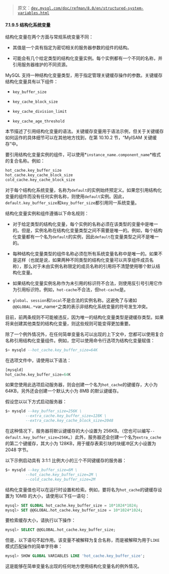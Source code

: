> 原文：[`dev.mysql.com/doc/refman/8.0/en/structured-system-variables.html`](https://dev.mysql.com/doc/refman/8.0/en/structured-system-variables.html)

#### 7.1.9.5 结构化系统变量

结构化变量在两个方面与常规系统变量不同：

+   其值是一个具有指定为密切相关的服务器参数的组件的结构。

+   可能会有几个给定类型的结构化变量实例。每个实例都有一个不同的名称，并引用服务器维护的不同资源。

MySQL 支持一种结构化变量类型，用于指定管理关键缓存操作的参数。关键缓存结构化变量具有以下组件：

+   `key_buffer_size`

+   `key_cache_block_size`

+   `key_cache_division_limit`

+   `key_cache_age_threshold`

本节描述了引用结构化变量的语法。关键缓存变量用于语法示例，但关于关键缓存如何运作的具体细节可以在其他地方找到，在第 10.10.2 节，“MyISAM 关键缓存”中。

要引用结构化变量实例的组件，可以使用*`instance_name.component_name`*格式的复合名称。例如：

```sql
hot_cache.key_buffer_size
hot_cache.key_cache_block_size
cold_cache.key_cache_block_size
```

对于每个结构化系统变量，名称为`default`的实例始终预定义。如果您引用结构化变量的组件而没有任何实例名称，则使用`default`实例。因此，`default.key_buffer_size`和`key_buffer_size`都引用同一系统变量。

结构化变量实例和组件遵循以下命名规则：

+   对于给定类型的结构化变量，每个实例的名称必须在该类型的变量中是唯一的。但是，实例名称在结构化变量类型之间不需要是唯一的。例如，每个结构化变量都有一个名为`default`的实例，因此`default`在变量类型之间不是唯一的。

+   每种结构化变量类型的组件名称必须在所有系统变量名称中是唯一的。如果不是这样（也就是说，如果两种不同类型的结构化变量可以共享组件成员名称），那么对于未由实例名称限定的成员名称的引用将不清楚使用哪个默认结构化变量。

+   如果结构化变量实例名称作为未引用的标识符不合法，则使用反引号引用它作为引用标识符。例如，`hot-cache`不合法，但``hot-cache``是。

+   `global`、`session`和`local`不是合法的实例名称。这避免了与诸如`@@GLOBAL.*`var_name`*`之类的表示非结构化系统变量的符号发生冲突。

目前，前两条规则不可能被违反，因为唯一的结构化变量类型是键缓存类型。如果将来创建其他类型的结构化变量，则这些规则可能变得更加重要。

除了一个例外情况外，在任何简单变量名可以出现的上下文中，您都可以使用复合名称引用结构化变量组件。例如，您可以使用命令行选项为结构化变量赋值：

```sql
$> mysqld --hot_cache.key_buffer_size=64K
```

在选项文件中，请使用以下语法：

```sql
[mysqld]
hot_cache.key_buffer_size=64K
```

如果您使用此选项启动服务器，则会创建一个名为`hot_cache`的键缓存，大小为 64KB，另外还会创建一个默认大小为 8MB 的默认键缓存。

假设您以以下方式启动服务器：

```sql
$> mysqld --key_buffer_size=256K \
         --extra_cache.key_buffer_size=128K \
         --extra_cache.key_cache_block_size=2048
```

在这种情况下，服务器将默认键缓存的大小设置为 256KB。（您也可以编写`--default.key_buffer_size=256K`。）此外，服务器还会创建一个名为`extra_cache`的第二个键缓存，其大小为 128KB，用于缓存表索引块的块缓冲区大小设置为 2048 字节。

以下示例启动具有 3:1:1 比例大小的三个不同键缓存的服务器：

```sql
$> mysqld --key_buffer_size=6M \
         --hot_cache.key_buffer_size=2M \
         --cold_cache.key_buffer_size=2M
```

结构化变量值也可以在运行时设置和检索。例如，要将名为`hot_cache`的键缓存设置为 10MB 的大小，请使用以下任一语句：

```sql
mysql> SET GLOBAL hot_cache.key_buffer_size = 10*1024*1024;
mysql> SET @@GLOBAL.hot_cache.key_buffer_size = 10*1024*1024;
```

要检索缓存大小，请执行以下操作：

```sql
mysql> SELECT @@GLOBAL.hot_cache.key_buffer_size;
```

但是，以下语句不起作用。该变量不被解释为复合名称，而是被解释为用于`LIKE`模式匹配操作的简单字符串：

```sql
mysql> SHOW GLOBAL VARIABLES LIKE 'hot_cache.key_buffer_size';
```

这是能够在简单变量名出现的任何地方使用结构化变量名的例外情况。
